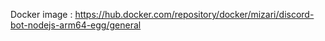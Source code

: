 Docker image : https://hub.docker.com/repository/docker/mizari/discord-bot-nodejs-arm64-egg/general

